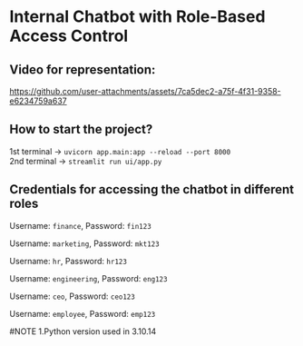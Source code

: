 # Internal Chatbot with Role-Based Access Control

## Video for representation:

https://github.com/user-attachments/assets/7ca5dec2-a75f-4f31-9358-e6234759a637

## How to start the project?

1st terminal -> `uvicorn app.main:app --reload --port 8000`
<br>
2nd terminal -> `streamlit run ui/app.py`

## Credentials for accessing the chatbot in different roles 

Username: `finance`, Password: `fin123`

Username: `marketing`, Password: `mkt123`

Username: `hr`, Password: `hr123`

Username: `engineering`, Password: `eng123`

Username: `ceo`, Password: `ceo123`

Username: `employee`, Password: `emp123`

#NOTE
1.Python version used in 3.10.14
